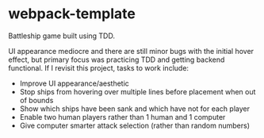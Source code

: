 # webpack-template
Battleship game built using TDD.

UI appearance mediocre and there are still minor bugs with the initial hover effect, but primary focus was practicing TDD and getting backend functional. If I revisit this project, tasks to work include:

- Improve UI appearance/aesthetic
- Stop ships from hovering over multiple lines before placement when out of bounds
- Show which ships have been sank and which have not for each player
- Enable two human players rather than 1 human and 1 computer
- Give computer smarter attack selection (rather than random numbers)
